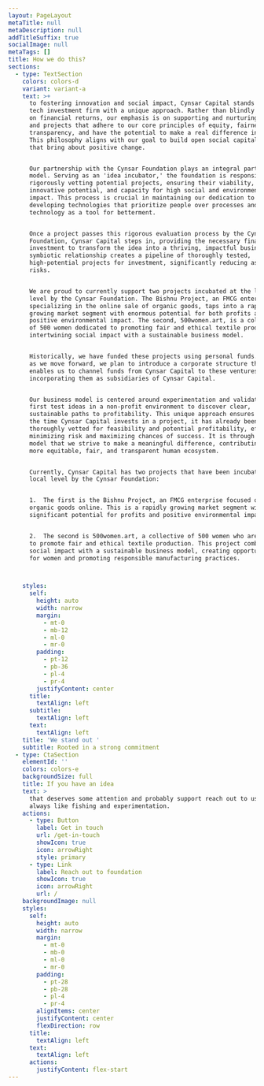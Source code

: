```yaml
---
layout: PageLayout
metaTitle: null
metaDescription: null
addTitleSuffix: true
socialImage: null
metaTags: []
title: How we do this?
sections:
  - type: TextSection
    colors: colors-d
    variant: variant-a
    text: >+
      to fostering innovation and social impact, Cynsar Capital stands out as a
      tech investment firm with a unique approach. Rather than blindly focusing
      on financial returns, our emphasis is on supporting and nurturing ideas
      and projects that adhere to our core principles of equity, fairness, and
      transparency, and have the potential to make a real difference in society.
      This philosophy aligns with our goal to build open social capital products
      that bring about positive change.


      Our partnership with the Cynsar Foundation plays an integral part in our
      model. Serving as an 'idea incubator,' the foundation is responsible for
      rigorously vetting potential projects, ensuring their viability,
      innovative potential, and capacity for high social and environmental
      impact. This process is crucial in maintaining our dedication to
      developing technologies that prioritize people over processes and view
      technology as a tool for betterment.


      Once a project passes this rigorous evaluation process by the Cynsar
      Foundation, Cynsar Capital steps in, providing the necessary financial
      investment to transform the idea into a thriving, impactful business. This
      symbiotic relationship creates a pipeline of thoroughly tested,
      high-potential projects for investment, significantly reducing associated
      risks.


      We are proud to currently support two projects incubated at the local
      level by the Cynsar Foundation. The Bishnu Project, an FMCG enterprise
      specializing in the online sale of organic goods, taps into a rapidly
      growing market segment with enormous potential for both profits and
      positive environmental impact. The second, 500women.art, is a collective
      of 500 women dedicated to promoting fair and ethical textile production,
      intertwining social impact with a sustainable business model.


      Historically, we have funded these projects using personal funds. However,
      as we move forward, we plan to introduce a corporate structure that
      enables us to channel funds from Cynsar Capital to these ventures,
      incorporating them as subsidiaries of Cynsar Capital.


      Our business model is centered around experimentation and validation. We
      first test ideas in a non-profit environment to discover clear,
      sustainable paths to profitability. This unique approach ensures that by
      the time Cynsar Capital invests in a project, it has already been
      thoroughly vetted for feasibility and potential profitability, effectively
      minimizing risk and maximizing chances of success. It is through this
      model that we strive to make a meaningful difference, contributing to a
      more equitable, fair, and transparent human ecosystem.


      Currently, Cynsar Capital has two projects that have been incubated at the
      local level by the Cynsar Foundation:


      1.  The first is the Bishnu Project, an FMCG enterprise focused on selling
      organic goods online. This is a rapidly growing market segment with
      significant potential for profits and positive environmental impact.


      2.  The second is 500women.art, a collective of 500 women who are working
      to promote fair and ethical textile production. This project combines
      social impact with a sustainable business model, creating opportunities
      for women and promoting responsible manufacturing practices.



    styles:
      self:
        height: auto
        width: narrow
        margin:
          - mt-0
          - mb-12
          - ml-0
          - mr-0
        padding:
          - pt-12
          - pb-36
          - pl-4
          - pr-4
        justifyContent: center
      title:
        textAlign: left
      subtitle:
        textAlign: left
      text:
        textAlign: left
    title: 'We stand out '
    subtitle: Rooted in a strong commitment
  - type: CtaSection
    elementId: ''
    colors: colors-e
    backgroundSize: full
    title: If you have an idea
    text: >
      that deserves some attention and probably support reach out to us. We
      always like fishing and experimentation.
    actions:
      - type: Button
        label: Get in touch
        url: /get-in-touch
        showIcon: true
        icon: arrowRight
        style: primary
      - type: Link
        label: Reach out to foundation
        showIcon: true
        icon: arrowRight
        url: /
    backgroundImage: null
    styles:
      self:
        height: auto
        width: narrow
        margin:
          - mt-0
          - mb-0
          - ml-0
          - mr-0
        padding:
          - pt-28
          - pb-28
          - pl-4
          - pr-4
        alignItems: center
        justifyContent: center
        flexDirection: row
      title:
        textAlign: left
      text:
        textAlign: left
      actions:
        justifyContent: flex-start
---
```


